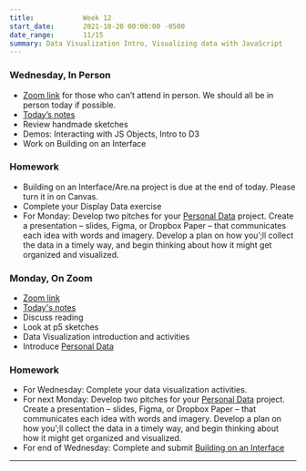 ```yaml
---
title:            Week 12
start_date:       2021-10-20 00:00:00 -0500
date_range:       11/15
summary: Data Visualization Intro, Visualizing data with JavaScript
---
```


### Wednesday, In Person
- [Zoom link](https://zoom.us/j/7047994536?pwd=RThBZ0oyWHd5M2RZcmFNQUVwUFJHUT09) for those who can&rsquo;t attend in person. We should all be in person today if possible.
- [Today&rsquo;s notes](https://paper.dropbox.com/doc/Week-12b-Data-Visualization-with-JSON-JavaScript-Objects--BWUhx1nDCsxAoqAJMw9fHewlAQ-kh9Os2cxWfez8Xa6yEDEG)
- Review handmade sketches
- Demos: Interacting with JS Objects, Intro to D3
- Work on Building on an Interface

### Homework
- Building on an Interface/Are.na project is due at the end of today. Please turn it in on Canvas.
- Complete your Display Data exercise 
- For Monday: Develop two pitches for your [Personal Data](../projects/personal-data) project. Create a presentation – slides, Figma, or Dropbox Paper – that communicates each idea with words and imagery. Develop a plan on how you&rsquo;;ll collect the data in a timely way, and begin thinking about how it might get organized and visualized.




### Monday, On Zoom

- [Zoom link](https://zoom.us/j/7047994536?pwd=RThBZ0oyWHd5M2RZcmFNQUVwUFJHUT09) 
- [Today's notes](https://paper.dropbox.com/doc/Week-13-Data-Visualization-Intro--BWTkNwX2Yh1N65BdAOPHxE2nAQ-un1jiZrXNK8xxdqsqq5gF)
- Discuss reading
- Look at p5 sketches
- Data Visualization introduction and activities
- Introduce [Personal Data](../projects/personal-data)


### Homework

- For Wednesday: Complete your data visualization activities.
- For next Monday: Develop two pitches for your [Personal Data](../projects/personal-data) project. Create a presentation – slides, Figma, or Dropbox Paper – that communicates each idea with words and imagery. Develop a plan on how you&rsquo;;ll collect the data in a timely way, and begin thinking about how it might get organized and visualized.
- For end of Wednesday: Complete and submit [Building on an Interface](../projects/building-interface)



---